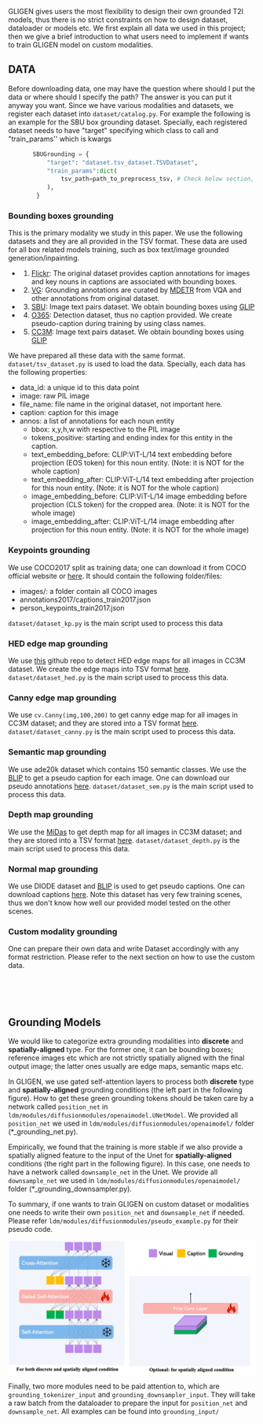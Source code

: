GLIGEN gives users the most flexibility to design their own grounded T2I models, thus there is no strict constraints on how to design dataset, dataloader or models etc. We first explain all data we used in this project; then we give a brief introduction to what users need to implement if wants to train GLIGEN model on custom modalities.


## DATA 

Before downloading data, one may have the question where should I put the data or where should I specify the path? The answer is you can put it anyway you want. Since we have various modalities and datasets, we register each dataset into `dataset/catalog.py`. For example the following is an example for the SBU box grounding dataset. Specially, each registered dataset needs to have "target" specifying which class to call and "train_params'' which is kwargs

```python
       SBUGrounding = {   
           "target": "dataset.tsv_dataset.TSVDataset",
           "train_params":dict(
               tsv_path=path_to_preprocess_tsv, # Check below section, we provide the tsv to download.  
           ),
        }
```

### Bounding boxes grounding 

This is the primary modality we study in this paper. We use the following datasets and they are all provided in the TSV format. These data are used for all box related models training, such as box text/image grounded generation/inpainting. 



- 1) [Flickr](#): The original dataset provides caption annotations for images and key nouns in captions are associated with bounding boxes.  
- 2) [VG](#): Grounding annotations are curated by [MDETR](https://github.com/ashkamath/mdetr/blob/main/.github/pretrain.md) from VQA and other annotations from original dataset.  
- 3) [SBU](#): Image text pairs dataset. We obtain bounding boxes using [GLIP](https://github.com/microsoft/GLIP) 
- 4) [O365](#): Detection dataset, thus no caption provided. We create pseudo-caption during training by using class names. 
- 5) [CC3M](#): Image text pairs dataset. We obtain bounding boxes using [GLIP](https://github.com/microsoft/GLIP)  

We have prepared all these data with the same format. `dataset/tsv_dataset.py` is used to load the data. Specially, each data has the following properties: 

* data_id: a unique id to this data point 
* image: raw PIL image 
* file_name: file name in the original dataset, not important here. 
* caption: caption for this image 
* annos: a list of annotations for each noun entity
  * bbox: x,y,h,w with respective to the PIL image 
  * tokens_positive: starting and ending index for this entity in the caption. 
  * text_embedding_before: CLIP:ViT-L/14 text embedding before projection (EOS token) for this noun entity. (Note: it is NOT for the whole caption)
  * text_embedding_after: CLIP:ViT-L/14 text embedding after projection for this noun entity. (Note: it is NOT for the whole caption)
  * image_embedding_before: CLIP:ViT-L/14 image embedding before projection (CLS token) for the cropped area. (Note: it is NOT for the whole image)
  * image_embedding_after: CLIP:ViT-L/14 image embedding after projection for this noun entity. (Note: it is NOT for the whole image)



### Keypoints grounding 

We use COCO2017 split as training data; one can download it from COCO official website or [here](#). It should contain the following folder/files: 
* images/: a folder contain all COCO images 
* annotations2017/captions_train2017.json
* person_keypoints_train2017.json

`dataset/dataset_kp.py` is the main script used to process this data 


### HED edge map grounding 
We use [this](https://github.com/sniklaus/pytorch-hed) github repo to detect HED edge maps for all images in CC3M dataset. We create the edge maps into TSV format [here](#).  `dataset/dataset_hed.py` is the main script used to process this data. 

### Canny edge map grounding 
We use `cv.Canny(img,100,200)` to get canny edge map for all images in CC3M dataset; and they are stored into a TSV format [here](#). `dataset/dataset_canny.py` is the main script used to process this data. 


### Semantic map grounding 
We use ade20k dataset which contains 150 semantic classes. We use the [BLIP](https://github.com/salesforce/BLIP) to get a pseudo caption for each image. One can download our pseudo annotations [here](#). `dataset/dataset_sem.py` is the main script used to process this data. 

### Depth map grounding 
We use the [MiDas](https://github.com/isl-org/MiDaS) to get depth map for all images in CC3M dataset; and they are stored into a TSV format [here](#). `dataset/dataset_depth.py` is the main script used to process this data. 

### Normal map grounding 
We use DIODE dataset and [BLIP](https://github.com/salesforce/BLIP) is used to get pseudo captions. One can download captions [here](#). Note this dataset has very few training scenes, thus we don't know how well our provided model tested on the other scenes. 

### Custom modality grounding
One can prepare their own data and write Dataset accordingly with any format restriction. Please refer to the next section on how to use the custom data. 


<br>
<br>
<br>

## Grounding Models 
We would like to categorize extra grounding modalities into **discrete** and **spatially-aligned** type. For the former one, it can be bounding boxes; reference images etc which are not strictly spatially aligned with the final output image; the latter ones usually are edge maps, semantic maps etc.   

In GLIGEN, we use gated self-attention layers to process both **discrete** type and **spatially-aligned** grounding conditions (the left part in the following figure). How to get these green grounding tokens should be taken care by a network called `position_net` in `ldm/modules/diffusionmodules/openaimodel.UNetModel`. 
We provided all `position_net` we used in `ldm/modules/diffusionmodules/openaimodel/` folder (*_grounding_net.py).    


Empirically, we found that the training is more stable if we also provide a spatially aligned feature to the input of the Unet for **spatially-aligned** conditions (the right part in the following figure). In this case, one needs to have a network called `downsample_net` in the Unet. 
We provide all `downsample_net` we used in `ldm/modules/diffusionmodules/openaimodel/` folder (*_grounding_downsampler.py).   

To summary, if one wants to train GLIGEN on custom dataset or modalities one needs to write their own `position_net` and `downsample_net` if needed. Please refer `ldm/modules/diffusionmodules/pseudo_example.py` for their pseudo code. 


<p align="center">
<img src='gatedSA_first_conv.jpeg' align="middle" width=600>
</p>

Finally, two more modules need to be paid attention to, which are `grounding_tokenizer_input` and `grounding_downsampler_input`. They will take a raw batch from the dataloader to prepare the input for `position_net` and `downsample_net`. All examples can be found into `grounding_input/` 
